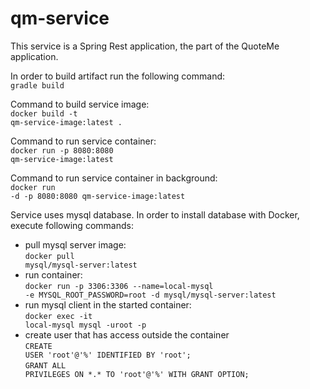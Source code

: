# qm-service

This service is a Spring Rest application, the part of the QuoteMe application.

In order to build artifact run the following command:<br>
<code>gradle build</code>

Command to build service image:<br>
<code>docker build -t qm-service-image:latest .</code><br>

Command to run service container:<br>
<code>docker run -p 8080:8080 qm-service-image:latest</code><br>

Command to run service container in background:<br>
<code>docker run -d -p 8080:8080 qm-service-image:latest</code>


Service uses mysql database. In order to install database with
Docker, execute following commands:
- pull mysql server image:<br>
<code>docker pull mysql/mysql-server:latest</code>
- run container:<br>
<code>docker run -p 3306:3306 --name=local-mysql -e MYSQL_ROOT_PASSWORD=root -d mysql/mysql-server:latest</code>
- run mysql client in the started container:<br>
<code>docker exec -it local-mysql mysql -uroot -p</code>
- create user that has access outside the container<br>
<code>CREATE USER 'root'@'%' IDENTIFIED BY 'root';</code><br>
<code>GRANT ALL PRIVILEGES ON \*.\* TO 'root'@'%' WITH GRANT OPTION;</code>

